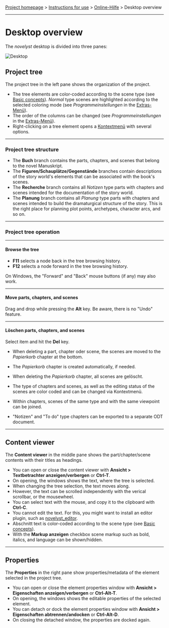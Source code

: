 [Project homepage](../index) > [Instructions for use](../usage) > [Online-Hilfe](help) > Desktop overview

--- 

# Desktop overview


The *novelyst* desktop is divided into three panes:

![Desktop](../Screenshots/desktop01.png)

## Project tree

The project tree in the left pane shows the organization of the project.

- The tree elements are color-coded according to the scene type (see [Basic concepts](basic_concepts)). *Normal* type scenes are highlighted according to the selected coloring mode (see *Programmeinstellungen* in the [Extras-Menü](tools_menu)).
- The order of the columns can be changed (see *Programmeinstellungen* in the [Extras-Menü](tools_menu)).
- Right-clicking on a tree element opens a [Kontextmenü](tree_context_menu) with several options. 

---

### Project tree structure

- The **Buch** branch contains the parts, chapters, and scenes that belong to the novel Manuskript.
- The **Figuren/Schauplätze/Gegenstände** branches contain descriptions of the story world's elements that can be associated with the book's scenes.
- The **Recherche** branch contains all *Notizen* type parts with chapters and scenes intended for the documentation of the story world.
- The **Planung** branch contains all *Planung* type parts with chapters and scenes intended to build the dramaturgical structure of the story. This is the right place for planning plot points, archetypes, character arcs, and so on. 

---

### Project tree operation

---

#### Browse the tree

- **F11** selects a node back in the tree browsing history.
- **F12** selects a node forward in the tree browsing history.

On Windows, the "Forward" and "Back" mouse buttons (if any) may also work.

---

#### Move parts, chapters, and scenes

Drag and drop while pressing the **Alt** key. Be aware, there is no "Undo" feature. 

---

#### Löschen parts, chapters, and scenes

Select item and hit the **Del** key.

- When deleting a part, chapter oder scene, the scenes are moved to the _Papierkorb_ chapter at the bottom. 
- The _Papierkorb_ chapter is created automatically, if needed. 
- When deleting the _Papierkorb_ chapter, all scenes are gelöscht.

- The type of chapters and scenes, as well as the editing status of the scenes are color coded and can be changed via Kontextmenü.
- Within chapters, scenes of the same type and with the same viewpoint can be joined.
- "Notizen" and "To do" type chapters can be exported to a separate ODT document. 

---

## Content viewer

The **Content viewer** in the middle pane shows the part/chapter/scene contents with their titles as headings.

- You can open or close the content viewer with **Ansicht > Textbetrachter anzeigen/verbergen** or **Ctrl-T**.
- On opening, the windows shows the text, where the tree is selected.
- When changing the tree selection, the text moves along.
- However, the text can be scrolled independently with the verical scrollbar, or the mousewheel. 
- You can select text with the mouse, and copy it to the clipboard with **Ctrl-C**.
- You cannot edit the text. For this, you might want to install an editor plugin, such as [novelyst_editor](https://peter88213.github.io/novelyst_editor/).
- Abschnitt text is color-coded according to the scene type (see [Basic concepts](basic_concepts)).
- With the **Markup anzeigen** checkbox scene markup such as bold, italics, and language can be shown/hidden.

---

## Properties
The **Properties** in the right pane show properties/metadata of the element selected in the project tree. 

- You can open or close the element properties window with **Ansicht > Eigenschaften anzeigen/verbergen** or **Ctrl-Alt-T**.
- On opening, the windows shows the editable properties of the selected element.
- You can detach or dock the element properties window with **Ansicht > Eigenschaften abtrennen/andocken** or **Ctrl-Alt-D**.
- On closing the detached window, the properties are docked again.


